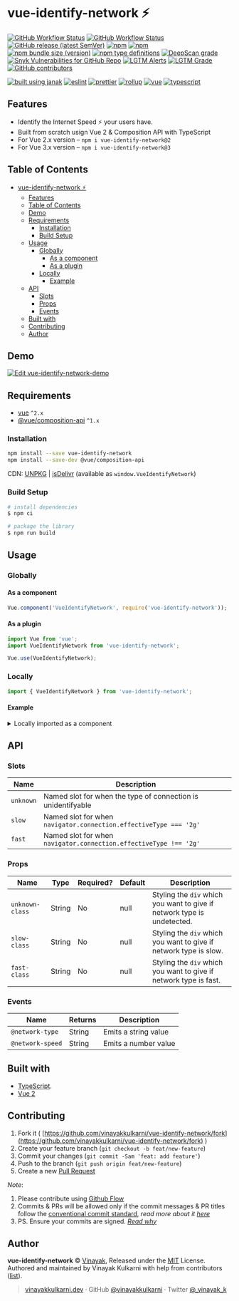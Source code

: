 # vue-identify-network ⚡️

[![GitHub Workflow Status](https://img.shields.io/github/workflow/status/vinayakkulkarni/vue-identify-network/ci?logo=github-actions)](https://github.com/vinayakkulkarni/vue-identify-network/actions/workflows/ci.yml)
[![GitHub Workflow Status](https://img.shields.io/github/workflow/status/vinayakkulkarni/vue-identify-network/Ship%20js%20trigger?label=⛴%20Ship.js%20trigger)](https://github.com/vinayakkulkarni/vue-identify-network/actions/workflows/shipjs-trigger.yml)
[![GitHub release (latest SemVer)](https://img.shields.io/github/v/release/vinayakkulkarni/vue-identify-network?sort=semver&logo=github)](https://github.com/vinayakkulkarni/vue-identify-network/releases)
[![npm](https://img.shields.io/npm/v/vue-identify-network?logo=npm)](https://www.npmjs.com/package/vue-identify-network)
[![npm](https://img.shields.io/npm/dm/vue-identify-network?logo=npm)](http://npm-stat.com/charts.html?package=vue-identify-network)
[![npm bundle size (version)](https://img.shields.io/bundlephobia/min/vue-identify-network/latest)](https://bundlephobia.com/package/vue-identify-network@latest)
[![npm type definitions](https://img.shields.io/npm/types/vue-identify-network)](https://github.com/vinayakkulkarni/vue-identify-network/blob/master/package.json)
[![DeepScan grade](https://deepscan.io/api/teams/9055/projects/18331/branches/446995/badge/grade.svg)](https://deepscan.io/dashboard#view=project&tid=9055&pid=18331&bid=446995)
[![Snyk Vulnerabilities for GitHub Repo](https://img.shields.io/snyk/vulnerabilities/github/vinayakkulkarni/vue-identify-network)](https://snyk.io/test/github/vinayakkulkarni/vue-identify-network)
[![LGTM Alerts](https://img.shields.io/lgtm/alerts/github/vinayakkulkarni/vue-identify-network?logo=lgtm)](https://lgtm.com/projects/g/vinayakkulkarni/vue-identify-network/alerts/)
[![LGTM Grade](https://img.shields.io/lgtm/grade/javascript/github/vinayakkulkarni/vue-identify-network?logo=lgtm)](https://lgtm.com/projects/g/vinayakkulkarni/vue-identify-network/context:javascript)
[![GitHub contributors](https://img.shields.io/github/contributors/vinayakkulkarni/vue-identify-network)](https://github.com/vinayakkulkarni/vue-identify-network/graphs/contributors)

[![built using janak](https://img.shields.io/badge/built%20using-janak-brightgreen)](https://github.com/vinayakkulkarni/janak)
[![eslint](https://img.shields.io/npm/dependency-version/vue-identify-network/dev/eslint?logo=eslint)](https://eslint.org/)
[![prettier](https://img.shields.io/npm/dependency-version/vue-identify-network/dev/prettier?logo=prettier)](https://prettier.io/)
[![rollup](https://img.shields.io/npm/dependency-version/vue-identify-network/dev/rollup?logo=rollup.js)](https://rollupjs.org/guide/en/)
[![vue](https://img.shields.io/npm/dependency-version/vue-identify-network/dev/vue?logo=vue.js)](https://vuejs.org/)
[![typescript](https://img.shields.io/npm/dependency-version/vue-identify-network/dev/typescript?logo=TypeScript)](https://www.typescriptlang.org/)

## Features

* Identify the Internet Speed ⚡️ your users have.
* Built from scratch usign Vue 2 & Composition API with TypeScript
* For Vue 2.x version – `npm i vue-identify-network@2`
* For Vue 3.x version – `npm i vue-identify-network@3`


## Table of Contents

- [vue-identify-network ⚡️](#vue-identify-network-️)
  - [Features](#features)
  - [Table of Contents](#table-of-contents)
  - [Demo](#demo)
  - [Requirements](#requirements)
    - [Installation](#installation)
    - [Build Setup](#build-setup)
  - [Usage](#usage)
    - [Globally](#globally)
      - [As a component](#as-a-component)
      - [As a plugin](#as-a-plugin)
    - [Locally](#locally)
      - [Example](#example)
  - [API](#api)
    - [Slots](#slots)
    - [Props](#props)
    - [Events](#events)
  - [Built with](#built-with)
  - [Contributing](#contributing)
  - [Author](#author)

## Demo

[![Edit vue-identify-network-demo](https://codesandbox.io/static/img/play-codesandbox.svg)](https://codesandbox.io/s/friendly-swartz-7rpqv?fontsize=14&hidenavigation=1&theme=dark)

## Requirements

* [vue](https://vuejs.org/) `^2.x`
* [@vue/composition-api](https://v3.vuejs.org/guide/composition-api-introduction.html) `^1.x`

### Installation

```sh
npm install --save vue-identify-network
npm install --save-dev @vue/composition-api
```

CDN: [UNPKG](https://unpkg.com/vue-identify-network/dist/) | [jsDelivr](https://cdn.jsdelivr.net/npm/vue-identify-network/dist/) (available as `window.VueIdentifyNetwork`)

### Build Setup

``` bash
# install dependencies
$ npm ci

# package the library
$ npm run build
```


## Usage

### Globally

#### As a component
```javascript
Vue.component('VueIdentifyNetwork', require('vue-identify-network'));
```

#### As a plugin

```javascript
import Vue from 'vue';
import VueIdentifyNetwork from 'vue-identify-network';

Vue.use(VueIdentifyNetwork);
```

### Locally

```javascript
import { VueIdentifyNetwork } from 'vue-identify-network';
```

#### Example
<details>
<summary>Locally imported as a component</summary>
<br />

```html
<vue-identify-network
  @network-type="handleNetworkIdentified"
  @network-speed="handleNetworkSpeed"
>
  <template #unknown>
    REEE! Unable to identify your network type.
  </template>
  <template #slow>
    <img src="cat.gif" alt="you got slow internet" />
  </template>
  <template #fast>
    <video width="400" controls>
      <source src="mov_bbb.mp4" type="video/mp4" />
      <source src="mov_bbb.ogg" type="video/ogg" />
      Your browser does not support HTML5 video.
    </video>
  </template>
</vue-identify-network>
```

```typescript
import { VueIdentifyNetwork } from 'vue-identify-network';

Vue.component('example-component', {
  components: {
    VueIdentifyNetwork
  },
  setup() {
    function handleNetworkIdentified(type: string) {
      console.log('connection type: ', type);
    }
    function handleNetworkSpeed(speed: number) {
      console.log('downlink: ', speed);
    }
  }
});
```
</details>


## API

### Slots
| Name            | Description                                                 |
| --------------  | -----------------------------------------------------------       |
| `unknown`       | Named slot for when the type of connection is unidentifyable       |
| `slow`          | Named slot for when `navigator.connection.effectiveType === '2g'`  |
| `fast`          | Named slot for when `navigator.connection.effectiveType !== '2g'`  |
### Props

| Name            | Type   | Required? | Default              | Description                                                 |
| --------------  | ------ | --------- | ---------            | ----------------------------------------------------------- |
| `unknown-class`  | String  | No        | null                   | Styling the `div` which you want to give if network type is undetected.  |
| `slow-class` | String | No        | null                   | Styling the `div` which you want to give if network type is slow. |
| `fast-class`      | String | No        | null   | Styling the `div` which you want to give if network type is fast.    |

### Events

| Name                  | Returns | Description            |
| ---                   | ---     | ---                    |
| `@network-type` | String  | Emits a string value  |
| `@network-speed` | String  | Emits a number value  |

## Built with

- [TypeScript](https://www.typescriptlang.org/).
- [Vue 2](https://v3.vuejs.org)

## Contributing 

1. Fork it ( [https://github.com/vinayakkulkarni/vue-identify-network/fork](https://github.com/vinayakkulkarni/vue-identify-network/fork) )
2. Create your feature branch (`git checkout -b feat/new-feature`)
3. Commit your changes (`git commit -Sam 'feat: add feature'`)
4. Push to the branch (`git push origin feat/new-feature`)
5. Create a new [Pull Request](https://github.com/vinayakkulkarni/vue-identify-network/compare)

_Note_: 
1. Please contribute using [Github Flow](https://guides.github.com/introduction/flow/)
2. Commits & PRs will be allowed only if the commit messages & PR titles follow the [conventional commit standard](https://www.conventionalcommits.org/), _read more about it [here](https://github.com/conventional-changelog/commitlint/tree/master/%40commitlint/config-conventional#type-enum)_
3. PS. Ensure your commits are signed. _[Read why](https://withblue.ink/2020/05/17/how-and-why-to-sign-git-commits.html)_


## Author

**vue-identify-network** &copy; [Vinayak](https://vinayakkulkarni.dev), Released under the [MIT](./LICENSE) License.<br>
Authored and maintained by Vinayak Kulkarni with help from contributors ([list](https://github.com/vinayakkulkarni/vue-identify-network/contributors)).

> [vinayakkulkarni.dev](https://vinayakkulkarni.dev) · GitHub [@vinayakkulkarni](https://github.com/vinayakkulkarni) · Twitter [@\_vinayak_k](https://twitter.com/_vinayak_k)
